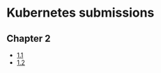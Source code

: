 # Kubernetes submissions

## Chapter 2
- [1.1](https://github.com/Dakoro/kubernetes_submissions/tree/1.1/log_output)
- [1.2](https://github.com/Dakoro/kubernetes_submissions/tree/1.2/todo)